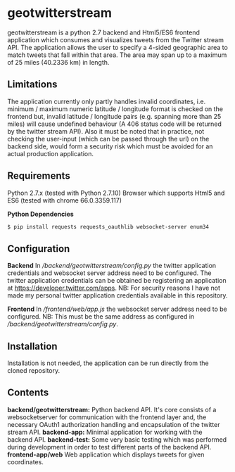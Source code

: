 # geotwitterstream
geotwitterstream is a python 2.7 backend and Html5/ES6 frontend application which consumes and visualizes tweets from the Twitter stream API. The application allows the user to specify a 4-sided geographic area to match tweets that fall within that area. The area may span up to a maximum of 25 miles (40.2336 km) in length.
## Limitations
The application currently only partly handles invalid coordinates, i.e. minimum / maximum numeric latitude / longitude format is checked on the frontend but, invalid latitude / longitude pairs (e.g. spanning more than 25 miles) will cause undefined behaviour (A 406 status code will be returned by the twitter stream API). Also it must be noted that in practice, not checking the user-input (which can be passed through the url) on the backend side, would form a security risk which must be avoided for an actual production application.
## Requirements
Python 2.7.x (tested with Python 2.7.10)
Browser which supports Html5 and ES6 (tested with chrome 66.0.3359.117)

**Python Dependencies**
```sh
$ pip install requests requests_oauthlib websocket-server enum34
```
## Configuration
**Backend**
In */backend/geotwitterstream/config.py* the twitter application credentials and websocket server address need to be configured. The twitter application credentials can be obtained be registering an application at https://developer.twitter.com/apps. NB: For security reasons I have not made my personal twitter application credentials available in this repository.

**Frontend**
In */frontend/web/app.js* the websocket server address need to be configured. NB: This must be the same address as configured in */backend/geotwitterstream/config.py*.
## Installation
Installation is not needed, the application can be run directly from the cloned repository.
## Contents

**backend/geotwitterstream:** Python backend API. It's core consists of a websocketserver for communication with the frontend layer and, the necessary OAuth1 authorization handling and encapsulation of the twitter stream API.
**backend-app:** Minimal application for working with the backend API.
**backend-test:** Some very basic testing which was performed during development in order to test different parts of the backend API.
**frontend-app/web** Web application which displays tweets for given coordinates.
